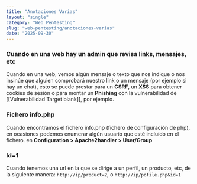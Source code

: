 ```yaml
---
title: "Anotaciones Varias"
layout: "single"
category: "Web Pentesting"
slug: "web-pentesting/anotaciones-varias"
date: "2025-09-30"
---
```


### Cuando en una web hay un admin que revisa links, mensajes, etc

Cuando en una web, vemos algún mensaje o texto que nos indique o nos insinúe que alguien comprobará nuestro link o un mensaje (por ejemplo si hay un chat), esto se puede prestar para un **CSRF**, un **XSS** para obtener cookies de sesión o para montar un **Phishing** con la vulnerabilidad de [[Vulnerabilidad Target blank]], por ejemplo.

### Fichero info.php

Cuando encontramos el fichero info.php (fichero de configuración de php), en ocasiones podemos enumerar algún usuario que esté incluído en el fichero. en **Configuration > Apache2handler > User/Group** 

### Id=1
Cuando tenemos una url en la que se dirige a un perfil, un producto, etc, de la siguiente manera: ```http://ip/product=2```, o ```http://ip/pofile.php&id=1```


